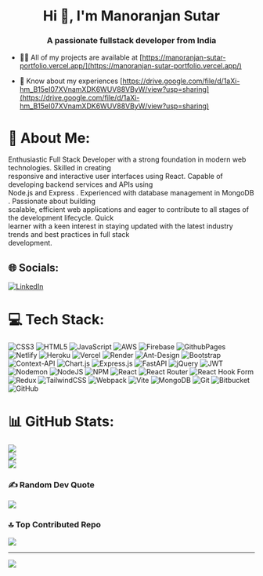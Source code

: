 <h1 align="center">Hi 👋, I'm Manoranjan Sutar</h1>
<h3 align="center">A passionate fullstack developer from India</h3>

- 👨‍💻 All of my projects are available at [https://manoranjan-sutar-portfolio.vercel.app/](https://manoranjan-sutar-portfolio.vercel.app/)

- 📄 Know about my experiences [https://drive.google.com/file/d/1aXi-hm_B15eI07XVnamXDK6WUV88VByW/view?usp=sharing](https://drive.google.com/file/d/1aXi-hm_B15eI07XVnamXDK6WUV88VByW/view?usp=sharing)

# 💫 About Me:
Enthusiastic Full Stack Developer with a strong foundation in modern web technologies. Skilled in creating<br>responsive and interactive user interfaces using React. Capable of developing backend services and APIs using<br>Node.js and Express . Experienced with database management in MongoDB . Passionate about building<br>scalable, efficient web applications and eager to contribute to all stages of the development lifecycle. Quick<br>learner with a keen interest in staying updated with the latest industry trends and best practices in full stack<br>development.


## 🌐 Socials:
[![LinkedIn](https://img.shields.io/badge/LinkedIn-%230077B5.svg?logo=linkedin&logoColor=white)](https://linkedin.com/in/https://www.linkedin.com/in/manoranjan-sutar-887a3b2b7/) 

# 💻 Tech Stack:
![CSS3](https://img.shields.io/badge/css3-%231572B6.svg?style=for-the-badge&logo=css3&logoColor=white) ![HTML5](https://img.shields.io/badge/html5-%23E34F26.svg?style=for-the-badge&logo=html5&logoColor=white) ![JavaScript](https://img.shields.io/badge/javascript-%23323330.svg?style=for-the-badge&logo=javascript&logoColor=%23F7DF1E) ![AWS](https://img.shields.io/badge/AWS-%23FF9900.svg?style=for-the-badge&logo=amazon-aws&logoColor=white) ![Firebase](https://img.shields.io/badge/firebase-%23039BE5.svg?style=for-the-badge&logo=firebase) ![GithubPages](https://img.shields.io/badge/github%20pages-121013?style=for-the-badge&logo=github&logoColor=white) ![Netlify](https://img.shields.io/badge/netlify-%23000000.svg?style=for-the-badge&logo=netlify&logoColor=#00C7B7) ![Heroku](https://img.shields.io/badge/heroku-%23430098.svg?style=for-the-badge&logo=heroku&logoColor=white) ![Vercel](https://img.shields.io/badge/vercel-%23000000.svg?style=for-the-badge&logo=vercel&logoColor=white) ![Render](https://img.shields.io/badge/Render-%46E3B7.svg?style=for-the-badge&logo=render&logoColor=white) ![Ant-Design](https://img.shields.io/badge/-AntDesign-%230170FE?style=for-the-badge&logo=ant-design&logoColor=white) ![Bootstrap](https://img.shields.io/badge/bootstrap-%238511FA.svg?style=for-the-badge&logo=bootstrap&logoColor=white) ![Context-API](https://img.shields.io/badge/Context--Api-000000?style=for-the-badge&logo=react) ![Chart.js](https://img.shields.io/badge/chart.js-F5788D.svg?style=for-the-badge&logo=chart.js&logoColor=white) ![Express.js](https://img.shields.io/badge/express.js-%23404d59.svg?style=for-the-badge&logo=express&logoColor=%2361DAFB) ![FastAPI](https://img.shields.io/badge/FastAPI-005571?style=for-the-badge&logo=fastapi) ![jQuery](https://img.shields.io/badge/jquery-%230769AD.svg?style=for-the-badge&logo=jquery&logoColor=white) ![JWT](https://img.shields.io/badge/JWT-black?style=for-the-badge&logo=JSON%20web%20tokens) ![Nodemon](https://img.shields.io/badge/NODEMON-%23323330.svg?style=for-the-badge&logo=nodemon&logoColor=%BBDEAD) ![NodeJS](https://img.shields.io/badge/node.js-6DA55F?style=for-the-badge&logo=node.js&logoColor=white) ![NPM](https://img.shields.io/badge/NPM-%23CB3837.svg?style=for-the-badge&logo=npm&logoColor=white) ![React](https://img.shields.io/badge/react-%2320232a.svg?style=for-the-badge&logo=react&logoColor=%2361DAFB) ![React Router](https://img.shields.io/badge/React_Router-CA4245?style=for-the-badge&logo=react-router&logoColor=white) ![React Hook Form](https://img.shields.io/badge/React%20Hook%20Form-%23EC5990.svg?style=for-the-badge&logo=reacthookform&logoColor=white) ![Redux](https://img.shields.io/badge/redux-%23593d88.svg?style=for-the-badge&logo=redux&logoColor=white) ![TailwindCSS](https://img.shields.io/badge/tailwindcss-%2338B2AC.svg?style=for-the-badge&logo=tailwind-css&logoColor=white) ![Webpack](https://img.shields.io/badge/webpack-%238DD6F9.svg?style=for-the-badge&logo=webpack&logoColor=black) ![Vite](https://img.shields.io/badge/vite-%23646CFF.svg?style=for-the-badge&logo=vite&logoColor=white) ![MongoDB](https://img.shields.io/badge/MongoDB-%234ea94b.svg?style=for-the-badge&logo=mongodb&logoColor=white) ![Git](https://img.shields.io/badge/git-%23F05033.svg?style=for-the-badge&logo=git&logoColor=white) ![Bitbucket](https://img.shields.io/badge/bitbucket-%230047B3.svg?style=for-the-badge&logo=bitbucket&logoColor=white) ![GitHub](https://img.shields.io/badge/github-%23121011.svg?style=for-the-badge&logo=github&logoColor=white)
# 📊 GitHub Stats:
![](https://github-readme-stats.vercel.app/api?username=manoranjansutar&theme=dark&hide_border=false&include_all_commits=true&count_private=false)<br/>
![](https://github-readme-streak-stats.herokuapp.com/?user=manoranjansutar&theme=dark&hide_border=false)<br/>
![](https://github-readme-stats.vercel.app/api/top-langs/?username=manoranjansutar&theme=dark&hide_border=false&include_all_commits=true&count_private=false&layout=compact)

### ✍️ Random Dev Quote
![](https://quotes-github-readme.vercel.app/api?type=horizontal&theme=radical)

### 🔝 Top Contributed Repo
![](https://github-contributor-stats.vercel.app/api?username=manoranjansutar&limit=5&theme=dark&combine_all_yearly_contributions=true)

---
[![](https://visitcount.itsvg.in/api?id=manoranjansutar&icon=0&color=0)](https://visitcount.itsvg.in)

<!-- Proudly created with GPRM ( https://gprm.itsvg.in ) -->
